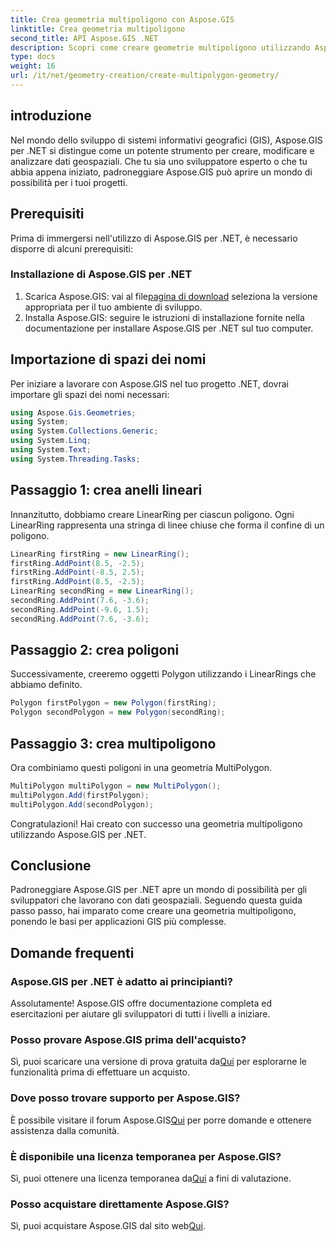```yaml
---
title: Crea geometria multipoligono con Aspose.GIS
linktitle: Crea geometria multipoligono
second_title: API Aspose.GIS .NET
description: Scopri come creare geometrie multipoligono utilizzando Aspose.GIS per .NET. Guida passo passo per principianti. Prova gratuita disponibile.
type: docs
weight: 16
url: /it/net/geometry-creation/create-multipolygon-geometry/
---
```

## introduzione
Nel mondo dello sviluppo di sistemi informativi geografici (GIS), Aspose.GIS per .NET si distingue come un potente strumento per creare, modificare e analizzare dati geospaziali. Che tu sia uno sviluppatore esperto o che tu abbia appena iniziato, padroneggiare Aspose.GIS può aprire un mondo di possibilità per i tuoi progetti.
## Prerequisiti
Prima di immergersi nell'utilizzo di Aspose.GIS per .NET, è necessario disporre di alcuni prerequisiti:
### Installazione di Aspose.GIS per .NET
1.  Scarica Aspose.GIS: vai al file[pagina di download](https://releases.aspose.com/gis/net/) seleziona la versione appropriata per il tuo ambiente di sviluppo.
2. Installa Aspose.GIS: seguire le istruzioni di installazione fornite nella documentazione per installare Aspose.GIS per .NET sul tuo computer.

## Importazione di spazi dei nomi
Per iniziare a lavorare con Aspose.GIS nel tuo progetto .NET, dovrai importare gli spazi dei nomi necessari:
```csharp
using Aspose.Gis.Geometries;
using System;
using System.Collections.Generic;
using System.Linq;
using System.Text;
using System.Threading.Tasks;
```

## Passaggio 1: crea anelli lineari
Innanzitutto, dobbiamo creare LinearRing per ciascun poligono. Ogni LinearRing rappresenta una stringa di linee chiuse che forma il confine di un poligono.
```csharp
LinearRing firstRing = new LinearRing();
firstRing.AddPoint(8.5, -2.5);
firstRing.AddPoint(-8.5, 2.5);
firstRing.AddPoint(8.5, -2.5);
LinearRing secondRing = new LinearRing();
secondRing.AddPoint(7.6, -3.6);
secondRing.AddPoint(-9.6, 1.5);
secondRing.AddPoint(7.6, -3.6);
```
## Passaggio 2: crea poligoni
Successivamente, creeremo oggetti Polygon utilizzando i LinearRings che abbiamo definito.
```csharp
Polygon firstPolygon = new Polygon(firstRing);
Polygon secondPolygon = new Polygon(secondRing);
```
## Passaggio 3: crea multipoligono
Ora combiniamo questi poligoni in una geometria MultiPolygon.
```csharp
MultiPolygon multiPolygon = new MultiPolygon();
multiPolygon.Add(firstPolygon);
multiPolygon.Add(secondPolygon);
```
Congratulazioni! Hai creato con successo una geometria multipoligono utilizzando Aspose.GIS per .NET.

## Conclusione
Padroneggiare Aspose.GIS per .NET apre un mondo di possibilità per gli sviluppatori che lavorano con dati geospaziali. Seguendo questa guida passo passo, hai imparato come creare una geometria multipoligono, ponendo le basi per applicazioni GIS più complesse.
## Domande frequenti
### Aspose.GIS per .NET è adatto ai principianti?
Assolutamente! Aspose.GIS offre documentazione completa ed esercitazioni per aiutare gli sviluppatori di tutti i livelli a iniziare.
### Posso provare Aspose.GIS prima dell'acquisto?
 Sì, puoi scaricare una versione di prova gratuita da[Qui](https://releases.aspose.com/) per esplorarne le funzionalità prima di effettuare un acquisto.
### Dove posso trovare supporto per Aspose.GIS?
 È possibile visitare il forum Aspose.GIS[Qui](https://forum.aspose.com/c/gis/33) per porre domande e ottenere assistenza dalla comunità.
### È disponibile una licenza temporanea per Aspose.GIS?
 Sì, puoi ottenere una licenza temporanea da[Qui](https://purchase.aspose.com/temporary-license/) a fini di valutazione.
### Posso acquistare direttamente Aspose.GIS?
 Sì, puoi acquistare Aspose.GIS dal sito web[Qui](https://purchase.aspose.com/buy).